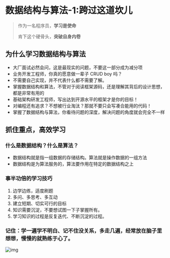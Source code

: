 # 数据结构与算法-1:跨过这道坎儿

> 作为一名程序员，**学习是使命**
>
> 肯下这个硬骨头，**突破自身内卷**

## 为什么学习数据结构与算法

- 大厂面试必然会问，这是最现实的问题，不要这一部分成为减分项
- 业务开发工程师，你真的愿意做一辈子 CRUD boy 吗？
- 不需要自己实现，并不代表什么都不需要了解。
- 掌握数据结构和算法，不管对于阅读框架源码，还是理解其背后的设计思想，都是非常有用的
- 基础架构研发工程师，写出达到开源水平的框架才是你的目标！
- 对编程还有追求？不想被行业淘汰？那就不要只会写凑合能用的代码！
- 掌握了数据结构与算法，你看待问题的深度，解决问题的角度就会完全不一样

## 抓住重点，高效学习

### 什么是数据结构？什么是算法？

- 数据结构就是指一组数据的存储结构。算法就是操作数据的一组方法
- 数据结构是为算法服务的，算法要作用在特定的数据结构之上

### 事半功倍的学习技巧

1. 边学边练，适度刷题
2. 多问、多思考、多互动
3. 建立短期、切实可行的目标
4. 知识需要沉淀，不要想试图一下子掌握所有。
5. 学习知识的过程是反复迭代、不断沉淀的过程。

### 记住：学一遍学不明白、记不住没关系，多走几遍，经常放在脑子里想想，慢慢的就熟练于心了。

![img](https://static001.geekbang.org/resource/image/91/a7/913e0ababe43a2d57267df5c5f0832a7.jpg)